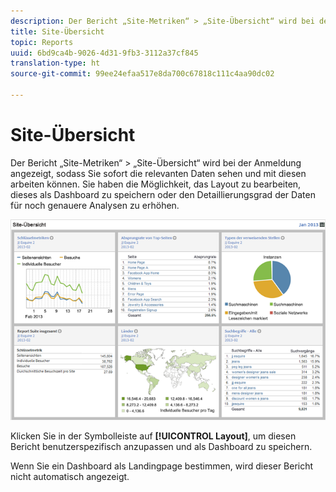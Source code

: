 ```yaml
---
description: Der Bericht „Site-Metriken“ > „Site-Übersicht“ wird bei der Anmeldung angezeigt, sodass Sie sofort die relevanten Daten sehen und mit diesen arbeiten können. Sie haben die Möglichkeit, das Layout zu bearbeiten, dieses als Dashboard zu speichern oder den Detaillierungsgrad der Daten für noch genauere Analysen zu erhöhen.
title: Site-Übersicht
topic: Reports
uuid: 6bd9ca4b-9026-4d31-9fb3-3112a37cf845
translation-type: ht
source-git-commit: 99ee24efaa517e8da700c67818c111c4aa90dc02

---
```



# Site-Übersicht

Der Bericht „Site-Metriken“ > „Site-Übersicht“ wird bei der Anmeldung angezeigt, sodass Sie sofort die relevanten Daten sehen und mit diesen arbeiten können. Sie haben die Möglichkeit, das Layout zu bearbeiten, dieses als Dashboard zu speichern oder den Detaillierungsgrad der Daten für noch genauere Analysen zu erhöhen.

![](assets/site_overview_report.png)

Klicken Sie in der Symbolleiste auf **[!UICONTROL Layout]**, um diesen Bericht benutzerspezifisch anzupassen und als Dashboard zu speichern.

Wenn Sie ein Dashboard als Landingpage bestimmen, wird dieser Bericht nicht automatisch angezeigt.
